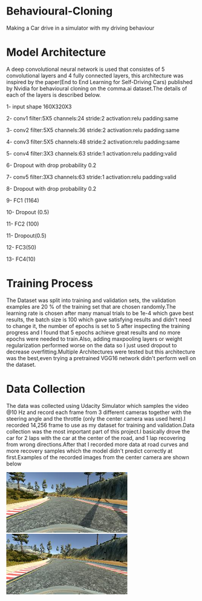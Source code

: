 # Behavioural-Cloning
Making a Car drive in a simulator with my driving behaviour

# Model Architecture

A deep convolutional neural network is used that consistes of 5 convolutional layers and 4 fully connected layers, this architecture was inspired by the paper(End to End Learning for Self-Driving Cars) published by Nvidia for behavioural cloning on the comma.ai dataset.The details of each of the layers is described below.

1- input shape 160X320X3

2- conv1 filter:5X5 channels:24 stride:2 activation:relu padding:same

3- conv2 filter:5X5 channels:36 stride:2 activation:relu padding:same

4- conv3 filter:5X5 channels:48 stride:2 activation:relu padding:same

5- conv4 filter:3X3 channels:63 stride:1 activation:relu padding:valid

6- Dropout with drop probability 0.2

7- conv5 filter:3X3 channels:63 stride:1 activation:relu padding:valid

8- Dropout with drop probability 0.2

9- FC1 (1164)

10- Dropout (0.5)

11- FC2 (100)

11- Dropout(0.5)

12- FC3(50)

13- FC4(10)

# Training Process

The Dataset was split into training and validation sets, the validation examples are 20 % of the training set that are chosen randomly.The learning rate is chosen after many manual trials to be 1e-4 which gave best results, the batch size is 100 which gave satisfying results and didn't need to change it, the number of epochs is set to 5 after inspecting the training progress and I found that 5 epochs achieve great results and no more epochs were needed to train.Also, adding maxpooling layers or weight regularization performed worse on the data so I just used dropout to decrease overfitting.Multiple Architectures were tested but this architecture was the best,even trying a pretrained VGG16 network didn't perform well on the dataset.

# Data Collection

The data was collected using Udacity Simulator which samples the video @10 Hz and record each frame from 3 different cameras together with the steering angle and the throttle (only the center camera was used here).I recorded 14,256 frame to use as my dataset for training and validation.Data collection was the most important part of this project.I basically drove the car for 2 laps with the car at the center of the road, and 1 lap recovering from wrong directions.After that I recorded more data at road curves and more recovery samples which the model didn't predict correctly at first.Examples of the recorded images from the center camera are shown below

![alt text](/images/center_2016_12_15_10_43_27_207.jpg)
![alt text](/images/center_2016_12_15_10_43_27_629.jpg)
